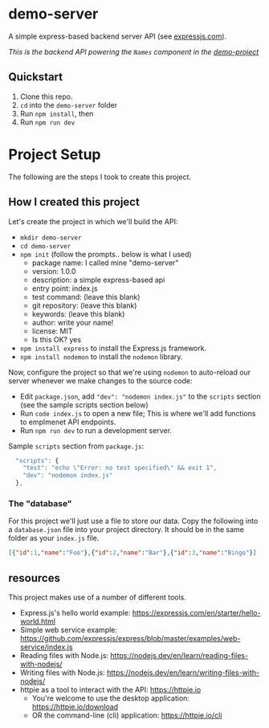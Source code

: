 # demo-server

A simple express-based backend server API (see [expressjs.com](https://expressjs.com/)). 

_This is the backend API powering the `Names` component in the [demo-project](https://github.com/bradmontgomery/demo-project)_


## Quickstart

1. Clone this repo.
2. `cd` into the `demo-server` folder
3. Run `npm install`, then
4. Run `npm run dev`

# Project Setup

The following are the steps I took to create this project.

## How I created this project

Let's create the project in which we'll build the API:

- `mkdir demo-server`
- `cd demo-server`
- `npm init` (follow the prompts.. below is what I used)
    - package name: I called mine "demo-server"
    - version: 1.0.0
    - description: a simple express-based api
    - entry point: index.js
    - test command: (leave this blank)                                                        
    - git repository:  (leave this blank)                                                                 
    - keywords:   (leave this blank)                                                                       
    - author: write your name!                                                                         
    - license: MIT 
    - Is this OK? yes
- `npm install express` to install the Express.js framework.
- `npm install nodemon` to install the `nodemon` library.

Now, configure the project so that we're using `nodemon` to auto-reload our server whenever we make changes to the source code:

- Edit `package.json`, add `"dev": "nodemon index.js"` to the `scripts` section (see the sample scripts section below)
- Run `code index.js` to open a new file; This is where we'll add functions to emplmenet API endpoints.
- Run `npm run dev` to run a development server.

Sample `scripts` section from `package.js`:

```javascript
  "scripts": {
    "test": "echo \"Error: no test specified\" && exit 1",
    "dev": "nodemon index.js"
  },
```

### The "database"

For this project we'll just use a file to store our data. Copy the following into a `database.json` file into your project directory. 
It should be in the same folder as your `index.js` file.

```json
[{"id":1,"name":"Foo"},{"id":2,"name":"Bar"},{"id":3,"name":"Bingo"}]
```


## resources

This project makes use of a number of different tools.

- Express.js's hello world example: https://expressjs.com/en/starter/hello-world.html
- Simple web service example: https://github.com/expressjs/express/blob/master/examples/web-service/index.js
- Reading files with Node.js: https://nodejs.dev/en/learn/reading-files-with-nodejs/
- Writing files with Node.js: https://nodejs.dev/en/learn/writing-files-with-nodejs/
- httpie as a tool to interact with the API: https://httpie.io
    - You're welcome to use the desktop application: https://httpie.io/download
    - OR the command-line (cli) application:  https://httpie.io/cli